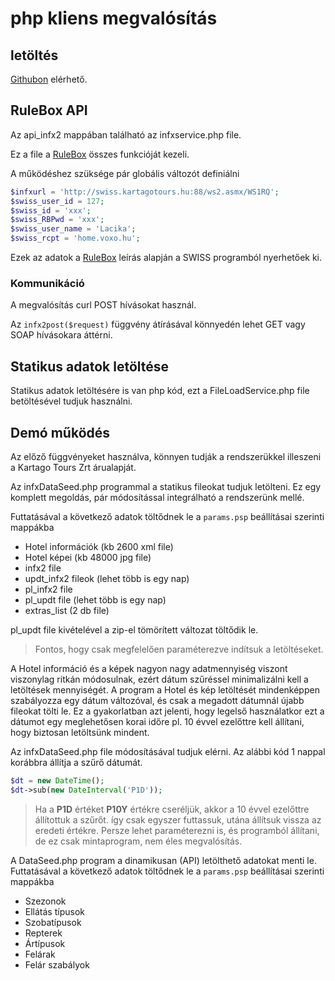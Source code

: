# php kliens megvalósítás

## letöltés

[Githubon](https://kartago-tours-zrt.github.io/INFX2/) elérhető.

## RuleBox API

Az api_infx2 mappában található az infxservice.php file.

Ez a file a [RuleBox](RuleBox.md) összes funkcióját kezeli.

A működéshez szüksége pár globális változót definiálni

```php
$infxurl = 'http://swiss.kartagotours.hu:88/ws2.asmx/WS1RQ';
$swiss_user_id = 127;
$swiss_id = 'xxx';
$swiss_RBPwd = 'xxx';
$swiss_user_name = 'Lacika';
$swiss_rcpt = 'home.voxo.hu';
```

Ezek az adatok a [RuleBox](RuleBox.md) leírás alapján a SWISS programból nyerhetőek ki.

### Kommunikáció

A megvalósítás curl POST hívásokat használ.

Az ```infx2post($request)``` függvény átírásával könnyedén lehet GET vagy SOAP hívásokara áttérni.  

## Statikus adatok letöltése

Statikus adatok letöltésére is van php kód, ezt a FileLoadService.php file betöltésével tudjuk használni.

## Demó működés

Az előző függvényeket használva, könnyen tudják a rendszerükkel illeszeni a Kartago Tours Zrt árualapját.

Az infxDataSeed.php programmal a statikus fileokat tudjuk letölteni. Ez egy komplett megoldás, pár módosítással integrálható a rendszerünk mellé.

Futtatásával a következő adatok töltődnek le a ```params.psp``` beállításai szerinti mappákba
- Hotel információk (kb 2600 xml file)
- Hotel képei (kb 48000 jpg file)
- infx2 file
- updt_infx2 fileok (lehet több is egy nap)
- pl_infx2 file
- pl_updt file (lehet több is egy nap)
- extras_list (2 db file)

pl_updt file kivételével a zip-el tömörített változat töltődik le.

> Fontos, hogy csak megfelelően paraméterezve indítsuk a letöltéseket.

A Hotel információ és a képek nagyon nagy adatmennyiség viszont viszonylag ritkán módosulnak, ezért dátum szűréssel minimalizálni kell a letöltések mennyiségét.
A program a Hotel és kép letöltését mindenképpen szabályozza egy dátum változóval, és csak a megadott dátumnál újabb fileokat tölti le.
Ez a gyakorlatban azt jelenti, hogy legelső használatkor ezt a dátumot egy meglehetősen korai időre pl. 10 évvel ezelőttre kell állítani, hogy biztosan letöltsünk mindent.

Az infxDataSeed.php file módosításával tudjuk elérni. Az alábbi kód 1 nappal korábbra állítja a szűrő dátumát.

```php
$dt = new DateTime();
$dt->sub(new DateInterval('P1D'));
```

> Ha a **P1D** értéket **P10Y** értékre cseréljük, akkor a 10 évvel ezelőttre állítottuk a szűrőt. így csak egyszer futtassuk, utána állítsuk vissza az eredeti értékre.
> Persze lehet paraméterezni is, és programból állítani, de ez csak mintaprogram, nem éles megvalósítás.

A DataSeed.php program a dinamikusan (API) letölthető adatokat menti le.
Futtatásával a következő adatok töltődnek le a ```params.psp``` beállításai szerinti mappákba
- Szezonok
- Ellátás típusok
- Szobatípusok
- Repterek
- Ártípusok
- Felárak
- Felár szabályok
